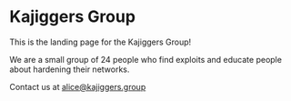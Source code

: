 # Kajiggers Group
This is the landing page for the Kajiggers Group!

We are a small group of 24 people who find exploits and educate people about hardening their networks.

Contact us at alice@kajiggers.group
